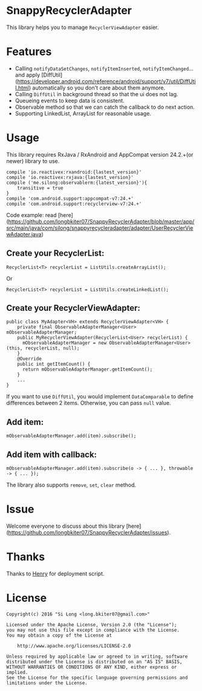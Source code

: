 # SnappyRecyclerAdapter

This library helps you to manage `RecyclerViewAdapter` easier. 

# Features

* Calling `notifyDataSetChanges`, `notifyItemInserted`, `notifyItemChanged`... and apply [DiffUtil] (https://developer.android.com/reference/android/support/v7/util/DiffUtil.html) automatically so you don't care about them anymore.
* Calling `DiffUtil` in background thread so that the ui does not lag.
* Queueing events to keep data is consistent.
* Observable method so that we can catch the callback to do next action.
* Supporting LinkedList, ArrayList for reasonable usage.

# Usage

This library requires RxJava / RxAndroid and AppCompat version 24.2.+(or newer) library to use.

```
compile 'io.reactivex:rxandroid:{lastest_version}'
compile 'io.reactivex:rxjava:{lastest_version}'
compile ('me.silong:observablerm:{latest_version}'){
    transitive = true
}
compile 'com.android.support:appcompat-v7:24.+'
compile 'com.android.support:recyclerview-v7:24.+'

```

Code example: read [here] (https://github.com/longbkiter07/SnappyRecyclerAdapter/blob/master/app/src/main/java/com/silong/snappyrecycleradapter/adapter/UserRecyclerViewAdapter.java)

## Create your RecyclerList:

```
RecyclerList<T> recyclerList = ListUtils.createArrayList();
```
Or
```
RecyclerList<T> recyclerList = ListUtils.createLinkedList();
```

## Create your RecyclerViewAdapter:

```
public class MyAdapter<VH> extends RecyclerViewAdapter<VH> {
    private final ObservableAdapterManager<User> mObservableAdapterManager;
    public MyRecyclerViewAdapter(RecyclerList<User> recyclerList) {
      mObservableAdapterManager = new ObservableAdapterManager<User>(this, recyclerList, null);
    }
    @Override
    public int getItemCount() {
      return mObservableAdapterManager.getItemCount();
    }
    ...
}
```

If you want to use `DiffUtil`, you would implement `DataComparable` to define differences between 2 items. Otherwise, you can pass `null` value.

## Add item:

```
mObservableAdapterManager.add(item).subscribe();
```

## Add item with callback:

```
mObservableAdapterManager.add(item).subscribe(o -> { ... }, throwable -> { ... }); 
```

The library also supports `remove`, `set`, `clear` method.

# Issue

Welcome everyone to discuss about this library [here] (https://github.com/longbkiter07/SnappyRecyclerAdapter/issues).

# Thanks

Thanks to [Henry](https://github.com/henrytao-me/) for deployment script.

# License
```
Copyright(c) 2016 "Si Long <long.bkiter07@gmail.com>"

Licensed under the Apache License, Version 2.0 (the "License");
you may not use this file except in compliance with the License.
You may obtain a copy of the License at

    http://www.apache.org/licenses/LICENSE-2.0

Unless required by applicable law or agreed to in writing, software
distributed under the License is distributed on an "AS IS" BASIS,
WITHOUT WARRANTIES OR CONDITIONS OF ANY KIND, either express or implied.
See the License for the specific language governing permissions and
limitations under the License.
```

